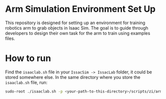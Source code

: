 # Arm Simulation Environment Set Up
This repository is designed for setting up an environment for training robotics arm to grab objects in Isaac Sim. The goal is to guide through developers to design their own task for the arm to train using examples files.

# How to run
Find the `isaaclab.sh` file in your `IssacSim -> IssacLab` folder, it could be stored somewhere else. In the same directory where you store the `isaaclab.sh` file, run:
```bash
sudo-root ./isaaclab.sh -p <your-path-to-this-directory>/scripts/zi/arm/src/main.py
```


